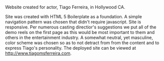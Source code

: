 Website created for actor, Tiago Ferreira, in Hollywood CA.

Site was created with HTML 5 Boilerplate as a foundation. A simple navigation pattern was chosen that didn't require javascript. Site is responsive. Per numerous casting directior's suggestions we put all of the demo reels on the first page as this would be most important to them and others in the entertainment industry. A somewhat neutral, yet masculine, color scheme was chosen so as to not detract from from the content and to express Tiago's personality. The deployed site can be viewed at http://www.tiagomsferreira.com.